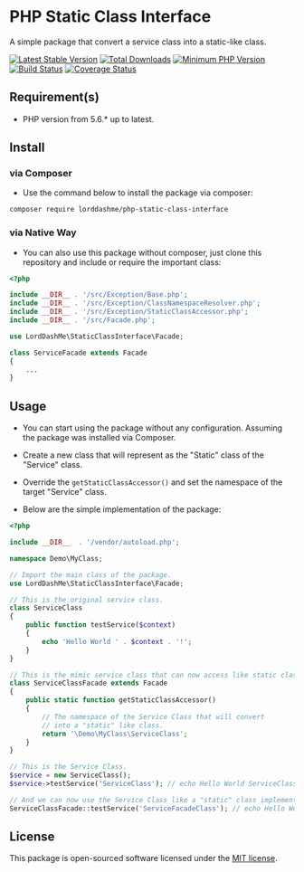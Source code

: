 # PHP Static Class Interface 

A simple package that convert a service class into a static-like class.

[![Latest Stable Version](https://img.shields.io/packagist/v/LordDashMe/php-static-class-interface.svg?style=flat-square)](https://packagist.org/packages/LordDashMe/php-static-class-interface) [![Total Downloads](https://img.shields.io/packagist/dt/lorddashme/php-static-class-interface.svg?style=flat-square&colorB=blue)](https://packagist.org/packages/lorddashme/php-static-class-interface) [![Minimum PHP Version](https://img.shields.io/badge/php-%3E%3D%205.6-8892BF.svg?style=flat-square)](https://php.net/) [![Build Status](https://img.shields.io/travis/LordDashMe/php-static-class-interface/master.svg?style=flat-square)](https://travis-ci.org/LordDashMe/php-static-class-interface) [![Coverage Status](https://img.shields.io/coveralls/LordDashMe/php-static-class-interface/master.svg?style=flat-square)](https://coveralls.io/github/LordDashMe/php-static-class-interface?branch=master)

## Requirement(s)

- PHP version from 5.6.* up to latest.

## Install

### via Composer

- Use the command below to install the package via composer:

```txt
composer require lorddashme/php-static-class-interface
```

### via Native Way

- You can also use this package without composer, just clone this repository and include or require the important class:

```php
<?php

include __DIR__ . '/src/Exception/Base.php';
include __DIR__ . '/src/Exception/ClassNamespaceResolver.php';
include __DIR__ . '/src/Exception/StaticClassAccessor.php';
include __DIR__ . '/src/Facade.php';

use LordDashMe\StaticClassInterface\Facade;

class ServiceFacade extends Facade 
{
    ...
}
```

## Usage

- You can start using the package without any configuration. Assuming the package was installed via Composer.

- Create a new class that will represent as the "Static" class of the "Service" class. 

- Override the ```getStaticClassAccessor()``` and set the namespace of the target "Service" class.

- Below are the simple implementation of the package:

```php
<?php

include __DIR__  . '/vendor/autoload.php';

namespace Demo\MyClass;

// Import the main class of the package.
use LordDashMe\StaticClassInterface\Facade;

// This is the original service class.
class ServiceClass
{
    public function testService($context)
    {
        echo 'Hello World ' . $context . '!';
    }
}

// This is the mimic service class that can now access like static class.
class ServiceClassFacade extends Facade
{
    public static function getStaticClassAccessor()
    {
        // The namespace of the Service Class that will convert
        // into a "static" like class.
        return '\Demo\MyClass\ServiceClass';
    }
}

// This is the Service Class.
$service = new ServiceClass();
$service->testService('ServiceClass'); // echo Hello World ServiceClass!

// And we can now use the Service Class like a "static" class implementation.
ServiceClassFacade::testService('ServiceFacadeClass'); // echo Hello World ServiceFacadeClass!
```

## License

This package is open-sourced software licensed under the [MIT license](https://opensource.org/licenses/MIT).
